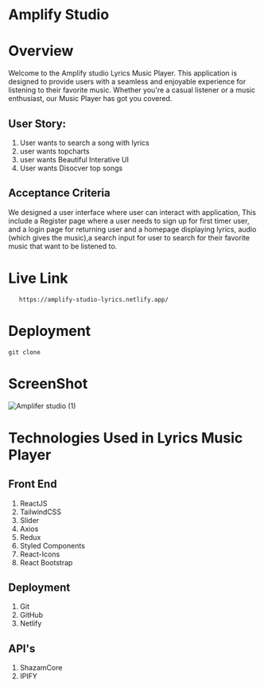# Amplify Studio
# Overview
Welcome to the Amplify studio Lyrics Music Player. This application is designed to provide users with a seamless and enjoyable experience for listening to their favorite music. Whether you're a casual listener or a music enthusiast, our Music Player has got you covered.
## User Story:
 1. User wants to search a song with lyrics
 2. user wants topcharts
 3. user wants Beautiful Interative UI
 4. User wants Disocver top songs
 ## Acceptance Criteria
 We designed a user interface where user can interact with application, This include a Register page where a user needs to sign up for first timer user, and a login page for returning user and a homepage displaying lyrics, audio (which gives the music),a search input for user to search for their favorite music that want to be listened to.
# Live Link
```
   https://amplify-studio-lyrics.netlify.app/
```
# Deployment
```
git clone 
```
# ScreenShot
![Amplifer studio (1)](https://github.com/Amumora/AmpliflyStudio/assets/144748204/371a7a1c-64f6-41c8-95d5-79626fe58caf)

# Technologies Used in Lyrics Music Player
 ## Front End
 1. ReactJS
 2. TailwindCSS
 3. Slider
 4. Axios
 5. Redux
 6. Styled Components
 7. React-Icons
 8. React Bootstrap
## Deployment
 1.  Git
 2.  GitHub
 3.  Netlify
## API's
1. ShazamCore
2. IPIFY



